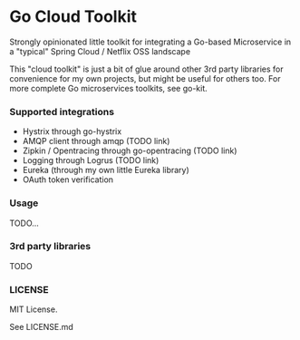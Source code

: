 # Go Cloud Toolkit
Strongly opinionated little toolkit for integrating a Go-based Microservice in a "typical" Spring Cloud / Netflix OSS landscape

This "cloud toolkit" is just a bit of glue around other 3rd party libraries for convenience for my own projects, but might be useful for others too. For more complete Go microservices toolkits, see go-kit.

### Supported integrations

* Hystrix through go-hystrix
* AMQP client through amqp (TODO link)
* Zipkin / Opentracing through go-opentracing (TODO link)
* Logging through Logrus (TODO link)
* Eureka (through my own little Eureka library)
* OAuth token verification

### Usage
TODO...

### 3rd party libraries
TODO

### LICENSE

MIT License.

See LICENSE.md